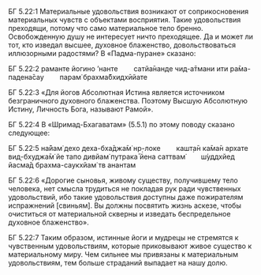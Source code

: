 БГ 5.22:1	Материальные удовольствия возникают от соприкосновения материальных чувств с объектами восприятия. Такие удовольствия преходящи, потому что само материальное тело бренно. Освобожденную душу не интересует ничто преходящее. Да и может ли тот, кто изведал высшее, духовное блаженство, довольствоваться иллюзорными радостями? В «Падма-пуране» сказано:

БГ 5.22:2	раманте йогино ’нанте   сатйа̄нанде чид-а̄тмани ити ра̄ма-падена̄сау   парам̇ брахма̄бхидхӣйате

БГ 5.22:3	«Для йогов Абсолютная Истина является источником безграничного духовного блаженства. Поэтому Высшую Абсолютную Истину, Личность Бога, называют Рамой».

БГ 5.22:4	В «Шримад-Бхагаватам» (5.5.1) по этому поводу сказано следующее:

БГ 5.22:5	на̄йам̇ дехо деха-бха̄джа̄м̇ нр̣-локе   кашт̣а̄н ка̄ма̄н архате вид̣-бхуджа̄м̇ йе тапо дивйам̇ путрака̄ йена саттвам̇   ш́уддхйед йасма̄д брахма-саукхйам̇ тв анантам

БГ 5.22:6	«Дорогие сыновья, живому существу, получившему тело человека, нет смысла трудиться не покладая рук ради чувственных удовольствий, ибо такие удовольствия доступны даже пожирателям испражнений [свиньям]. Вы должны посвятить жизнь аскезе, чтобы очиститься от материальной скверны и изведать беспредельное духовное блаженство».

БГ 5.22:7	Таким образом, истинные йоги и мудрецы не стремятся к чувственным удовольствиям, которые приковывают живое существо к материальному миру. Чем сильнее мы привязаны к материальным удовольствиям, тем больше страданий выпадает на нашу долю.